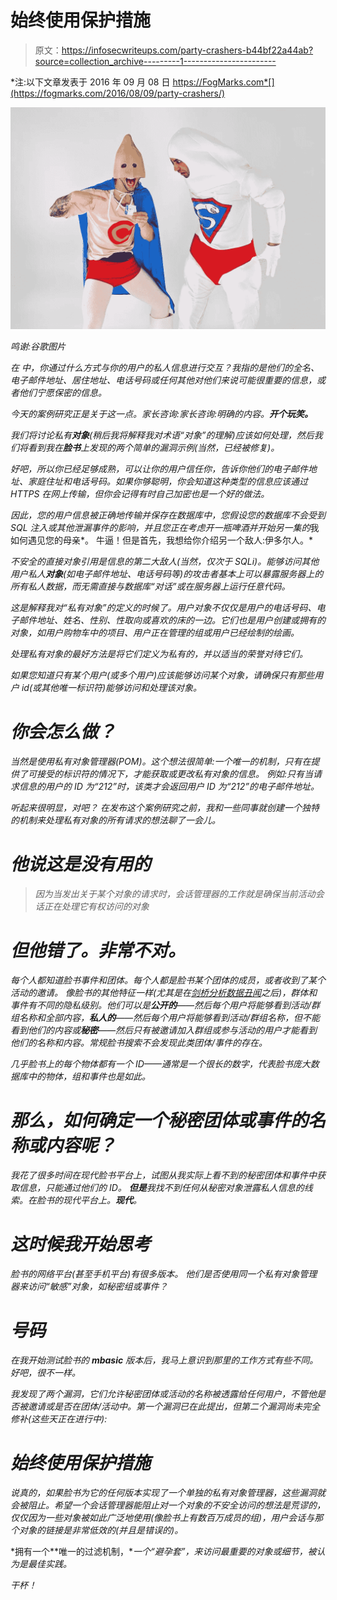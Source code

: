 # 始终使用保护措施

> 原文：<https://infosecwriteups.com/party-crashers-b44bf22a44ab?source=collection_archive---------1----------------------->

*注:以下文章发表于 2016 年 09 月 08 日 https://FogMarks.com*[](https://fogmarks.com/2016/08/09/party-crashers/)

*![](img/4f04440d2153baa8ae465ff4738ec974.png)*

*鸣谢:谷歌图片*

*在
中，你通过什么方式与你的用户的私人信息进行交互？我指的是他们的全名、电子邮件地址、居住地址、电话号码或任何其他对他们来说可能很重要的信息，或者他们宁愿保密的信息。*

*今天的案例研究正是关于这一点。家长咨询:家长咨询:明确的内容。**开个玩笑。***

*我们将讨论私有**对象**(稍后我将解释我对术语“对象”的理解)应该如何处理，然后我们将看到我在**脸书**上发现的两个简单的漏洞示例(当然，已经被修复)。*

*好吧，所以你已经足够成熟，可以让你的用户信任你，告诉你他们的电子邮件地址、家庭住址和电话号码。如果你够聪明，你会知道这种类型的信息应该通过 HTTPS 在网上传输，但你会记得有时自己加密也是一个好的做法。*

*因此，您的用户信息被正确地传输并保存在数据库中，您假设您的数据库不会受到 SQL 注入或其他泄漏事件的影响，并且您正在考虑开一瓶啤酒并开始另一集的*我如何遇见您的母亲*。
牛逼！但是首先，我想给你介绍另一个敌人:伊多尔人。*

*不安全的直接对象引用是信息的第二大敌人(当然，仅次于 SQLi)。能够访问其他用户私人**对象**(如电子邮件地址、电话号码等)的攻击者基本上可以暴露服务器上的所有私人数据，而无需直接与数据库“对话”或在服务器上运行任意代码。*

*这是解释我对“私有对象”的定义的时候了。用户对象不仅仅是用户的电话号码、电子邮件地址、姓名、性别、性取向或喜欢的床的一边。它们也是用户创建或拥有的对象，如用户购物车中的项目、用户正在管理的组或用户已经绘制的绘画。*

*处理私有对象的最好方法是将它们定义为私有的，并以适当的荣誉对待它们。*

*如果您知道只有某个用户(或多个用户)应该能够访问某个对象，请确保只有那些用户 id(或其他唯一标识符)能够访问和处理该对象。*

# *你会怎么做？*

*当然是使用私有对象管理器(POM)。这个想法很简单:一个唯一的机制，只有在提供了可接受的标识符的情况下，才能获取或更改私有对象的信息。
例如:只有当请求信息的用户的 ID 为“212”时，该类才会返回用户 ID 为“212”的电子邮件地址。*

*听起来很明显，对吧？
在发布这个案例研究之前，我和一些同事就创建一个独特的机制来处理私有对象的所有请求的想法聊了一会儿。*

# *他说这是没有用的*

> *因为当发出关于某个对象的请求时，会话管理器的工作就是确保当前活动会话正在处理它有权访问的对象*

# *但他错了。非常不对。*

*每个人都知道脸书事件和团体。每个人都是脸书某个团体的成员，或者收到了某个活动的邀请。
像脸书的其他特征一样(尤其是在[剑桥分析数据丑闻](https://en.wikipedia.org/wiki/Facebook%E2%80%93Cambridge_Analytica_data_scandal)之后)，群体和事件有不同的隐私级别。他们可以是**公开的**——然后每个用户将能够看到活动/群组名称和全部内容，**私人的**——然后每个用户将能够看到活动/群组名称，但不能看到他们的内容或**秘密**——然后只有被邀请加入群组或参与活动的用户才能看到他们的名称和内容。常规脸书搜索不会发现此类团体/事件的存在。*

*几乎脸书上的每个物体都有一个 ID——通常是一个很长的数字，代表脸书庞大数据库中的物体，组和事件也是如此。*

# *那么，如何确定一个秘密团体或事件的名称或内容呢？*

*我花了很多时间在现代脸书平台上，试图从我实际上看不到的秘密团体和事件中获取信息，只能通过他们的 ID。
**但是**我找不到任何从秘密对象泄露私人信息的线索。在脸书的现代平台上。**现代**。*

# *这时候我开始思考*

*脸书的网络平台(甚至手机平台)有很多版本。
他们是否使用同一个私有对象管理器来访问“敏感”对象，如秘密组或事件？*

# *号码*

*在我开始测试脸书的 **mbasic** 版本后，我马上意识到那里的工作方式有些不同。好吧，很不一样。*

*我发现了两个漏洞，它们允许秘密团体或活动的名称被透露给任何用户，不管他是否被邀请或是否在团体/活动中。第一个漏洞已在此提出，但第二个漏洞尚未完全修补(这些天正在进行中):*

# *始终使用保护措施*

*说真的，如果脸书为它的任何版本实现了一个单独的私有对象管理器，这些漏洞就会被阻止。希望一个会话管理器能阻止对一个对象的不安全访问的想法是荒谬的，仅仅因为一些对象被如此广泛地使用(像脸书上有数百万成员的组)，用户会话与那个对象的链接是非常低效的(并且是错误的)。*

*拥有一个**唯一的过滤机制，**一个“避孕套”，来访问最重要的对象或细节，被认为是最佳实践。*

*干杯！*